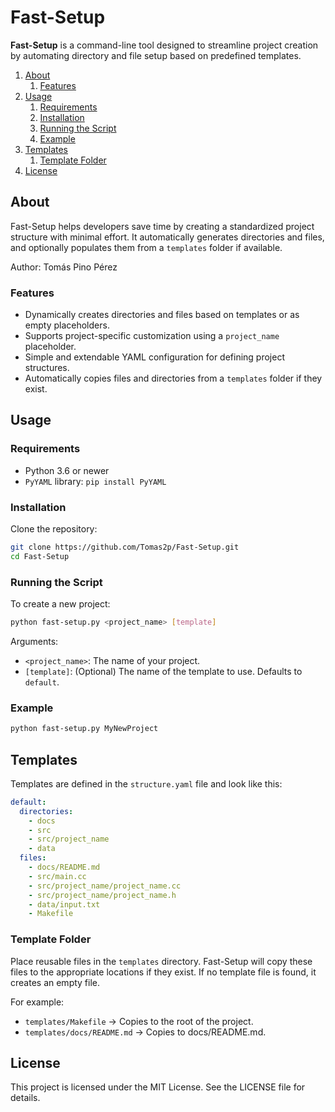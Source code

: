 # Fast-Setup

**Fast-Setup** is a command-line tool designed to streamline project creation by automating directory and file setup based on predefined templates.

1. [About](#about)
   1. [Features](#features)
2. [Usage](#usage)
   1. [Requirements](#requirements)
   2. [Installation](#installation)
   3. [Running the Script](#running-the-script)
   4. [Example](#example)
3. [Templates](#templates)
   1. [Template Folder](#template-folder)
4. [License](#license)

## About

Fast-Setup helps developers save time by creating a standardized project structure with minimal effort. It automatically generates directories and files, and optionally populates them from a `templates` folder if available.

Author: Tomás Pino Pérez
### Features

- Dynamically creates directories and files based on templates or as empty placeholders.
- Supports project-specific customization using a `project_name` placeholder.
- Simple and extendable YAML configuration for defining project structures.
- Automatically copies files and directories from a `templates` folder if they exist.

## Usage
### Requirements

- Python 3.6 or newer
- `PyYAML` library: `pip install PyYAML`

### Installation

Clone the repository:

```bash
git clone https://github.com/Tomas2p/Fast-Setup.git
cd Fast-Setup
```

### Running the Script

To create a new project:
```bash
python fast-setup.py <project_name> [template]
```

Arguments:
- `<project_name>`: The name of your project.
- `[template]`: (Optional) The name of the template to use. Defaults to `default`.

### Example

```bash
python fast-setup.py MyNewProject
```

## Templates

Templates are defined in the `structure.yaml` file and look like this:
```yaml
default:
  directories:
    - docs
    - src
    - src/project_name
    - data
  files:
    - docs/README.md
    - src/main.cc
    - src/project_name/project_name.cc
    - src/project_name/project_name.h
    - data/input.txt
    - Makefile

```

### Template Folder

Place reusable files in the `templates` directory. Fast-Setup will copy these files to the appropriate locations if they exist. If no template file is found, it creates an empty file.

For example:
- `templates/Makefile` → Copies to the root of the project.
- `templates/docs/README.md` → Copies to docs/README.md.

## License

This project is licensed under the MIT License. See the LICENSE file for details.